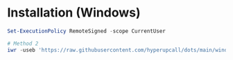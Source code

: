 # Installation (Windows)

```powershell
Set-ExecutionPolicy RemoteSigned -scope CurrentUser

# Method 2
iwr -useb 'https://raw.githubusercontent.com/hyperupcall/dots/main/windows/bootstrap/stage0.ps1' | iex
```
